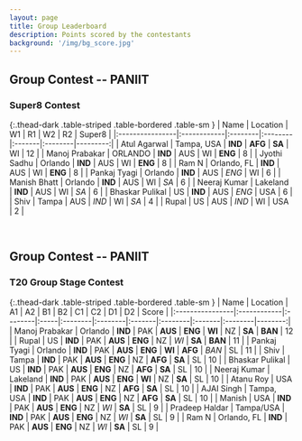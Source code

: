 ```yaml
---
layout: page
title: Group Leaderboard
description: Points scored by the contestants
background: '/img/bg_score.jpg'
---
```

<link href="https://maxcdn.bootstrapcdn.com/bootstrap/3.3.6/css/bootstrap.min.css" rel="stylesheet" />
<script src="https://maxcdn.bootstrapcdn.com/bootstrap/3.3.6/js/bootstrap.min.js"></script>


## Group Contest -- PANIIT

### Super8 Contest 


{:.thead-dark .table-striped .table-bordered .table-sm }
| Name            | Location    | W1      | R1      | W2     | R2      |   Super8 |
|:----------------|:------------|:--------|:--------|:-------|:--------|---------:|
| Atul Agarwal    | Tampa, USA  | **IND** | **AFG** | **SA** | WI      |       12 |
| Manoj Prabakar  | ORLANDO     | **IND** | AUS     | WI     | **ENG** |        8 |
| Jyothi Sadhu    | Orlando     | **IND** | AUS     | WI     | **ENG** |        8 |
| Ram N           | Orlando, FL | **IND** | AUS     | WI     | **ENG** |        8 |
| Pankaj Tyagi    | Orlando     | **IND** | AUS     | *ENG*  | WI      |        6 |
| Manish Bhatt    | Orlando     | **IND** | AUS     | WI     | *SA*    |        6 |
| Neeraj Kumar    | Lakeland    | **IND** | AUS     | WI     | *SA*    |        6 |
| Bhaskar Pulikal | US          | **IND** | AUS     | *ENG*  | USA     |        6 |
| Shiv            | Tampa       | AUS     | *IND*   | WI     | *SA*    |        4 |
| Rupal           | US          | AUS     | *IND*   | WI     | USA     |        2 |

 <br>

## Group Contest -- PANIIT


### T20 Group Stage Contest 


{:.thead-dark .table-striped .table-bordered .table-sm }
| Name            | Location    | A1      | A2   | B1      | B2      | C1     | C2      | D1     | D2      |   Score |
|:----------------|:------------|:--------|:-----|:--------|:--------|:-------|:--------|:-------|:--------|--------:|
| Manoj Prabakar  | Orlando     | **IND** | PAK  | **AUS** | **ENG** | **WI** | NZ      | **SA** | **BAN** |      12 |
| Rupal           | US          | **IND** | PAK  | **AUS** | **ENG** | NZ     | *WI*    | **SA** | **BAN** |      11 |
| Pankaj Tyagi    | Orlando     | **IND** | PAK  | **AUS** | **ENG** | **WI** | **AFG** | *BAN*  | SL      |      11 |
| Shiv            | Tampa       | **IND** | PAK  | **AUS** | **ENG** | NZ     | **AFG** | **SA** | SL      |      10 |
| Bhaskar Pulikal | US          | **IND** | PAK  | **AUS** | **ENG** | NZ     | **AFG** | **SA** | SL      |      10 |
| Neeraj Kumar    | Lakeland    | **IND** | PAK  | **AUS** | **ENG** | **WI** | NZ      | **SA** | SL      |      10 |
| Atanu Roy       | USA         | **IND** | PAK  | **AUS** | **ENG** | NZ     | **AFG** | **SA** | SL      |      10 |
| AJAI Singh      | Tampa, USA  | **IND** | PAK  | **AUS** | **ENG** | NZ     | **AFG** | **SA** | SL      |      10 |
| Manish          | USA         | **IND** | PAK  | **AUS** | **ENG** | NZ     | *WI*    | **SA** | SL      |       9 |
| Pradeep Haldar  | Tampa/USA   | **IND** | PAK  | **AUS** | **ENG** | NZ     | *WI*    | **SA** | SL      |       9 |
| Ram N           | Orlando, FL | **IND** | PAK  | **AUS** | **ENG** | NZ     | *WI*    | **SA** | SL      |       9 |

 <br>


<br>

